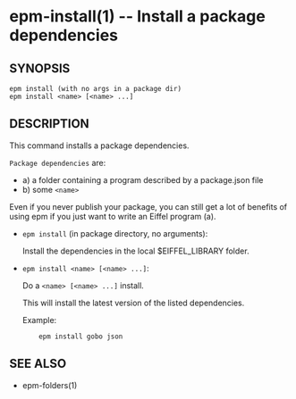 epm-install(1) -- Install a package dependencies
================================================

## SYNOPSIS

    epm install (with no args in a package dir)
    epm install <name> [<name> ...]

## DESCRIPTION

This command installs a package dependencies.

`Package dependencies` are:

* a) a folder containing a program described by a package.json file
* b) some `<name>`

Even if you never publish your package, you can still get a lot of
benefits of using epm if you just want to write an Eiffel program (a).


* `epm install` (in package directory, no arguments):

  Install the dependencies in the local $EIFFEL_LIBRARY folder.

* `epm install <name> [<name> ...]`:

    Do a `<name> [<name> ...]` install.

    This will install the latest version of the listed dependencies.

    Example:

          epm install gobo json

## SEE ALSO

* epm-folders(1)
